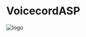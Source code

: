 # VoicecordASP

![logo](https://github.com/stirk1337/VoicecordASP/assets/63664630/d36552fc-8e4c-4a84-9a37-c37df4c3d374)
